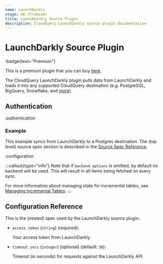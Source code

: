 ```yaml
---
name: LaunchDarkly
stage: GA (Premium)
title: LaunchDarkly Source Plugin
description: CloudQuery LaunchDarkly source plugin documentation
---
```

# LaunchDarkly Source Plugin

:badge{text="Premium"}

This is a premium plugin that you can buy [here](/integrations/launchdarkly).

The CloudQuery LaunchDarkly plugin pulls data from LaunchDarkly and loads it into any supported CloudQuery destination (e.g. PostgreSQL, BigQuery, Snowflake, and [more](https://hub.cloudquery.io/plugins/destination)).

## Authentication

:authentication

### Example

This example syncs from LaunchDarkly to a Postgres destination. The (top level) source spec section is described in the [Source Spec Reference](/docs/reference/source-spec).

:configuration

:::callout{type="info"}
Note that if `backend_options` is omitted, by default no backend will be used.
This will result in all items being fetched on every sync.

For more information about managing state for incremental tables, see [Managing Incremental Tables](/docs/advanced-topics/managing-incremental-tables).
:::

## Configuration Reference

This is the (nested) spec used by the LaunchDarkly source plugin:

- `access_token` (`string`) (required):

  Your access token from LaunchDarkly.
- `timeout_secs` (`integer`) (optional) (default: `30`):

  Timeout (in seconds) for requests against the LaunchDarkly API.
